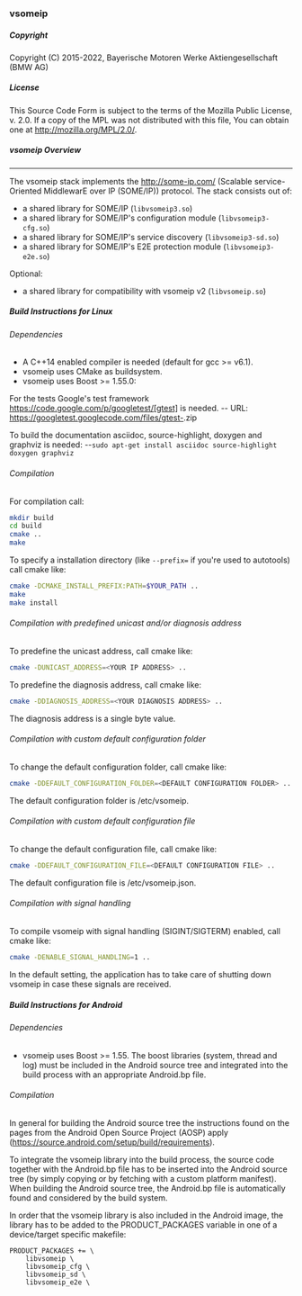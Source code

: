 ### vsomeip

##### Copyright
Copyright (C) 2015-2022, Bayerische Motoren Werke Aktiengesellschaft (BMW AG)

##### License

This Source Code Form is subject to the terms of the Mozilla Public
License, v. 2.0. If a copy of the MPL was not distributed with this
file, You can obtain one at http://mozilla.org/MPL/2.0/.

##### vsomeip Overview
----------------
The vsomeip stack implements the http://some-ip.com/ (Scalable service-Oriented
MiddlewarE over IP (SOME/IP)) protocol. The stack consists out of:

* a shared library for SOME/IP (`libvsomeip3.so`)
* a shared library for SOME/IP's configuration module (`libvsomeip3-cfg.so`)
* a shared library for SOME/IP's service discovery (`libvsomeip3-sd.so`)
* a shared library for SOME/IP's E2E protection module (`libvsomeip3-e2e.so`)

Optional:

* a shared library for compatibility with vsomeip v2 (`libvsomeip.so`)

##### Build Instructions for Linux

###### Dependencies

- A C++14 enabled compiler is needed (default for gcc >= v6.1).
- vsomeip uses CMake as buildsystem.
- vsomeip uses Boost >= 1.55.0:

For the tests Google's test framework https://code.google.com/p/googletest/[gtest] is needed.
-- URL: https://googletest.googlecode.com/files/gtest-<version>.zip

To build the documentation asciidoc, source-highlight, doxygen and graphviz is needed:
--`sudo apt-get install asciidoc source-highlight doxygen graphviz`

###### Compilation

For compilation call:

```bash
mkdir build
cd build
cmake ..
make
```

To specify a installation directory (like `--prefix=` if you're used to autotools) call cmake like:
```bash
cmake -DCMAKE_INSTALL_PREFIX:PATH=$YOUR_PATH ..
make
make install
```

###### Compilation with predefined unicast and/or diagnosis address
To predefine the unicast address, call cmake like:
```bash
cmake -DUNICAST_ADDRESS=<YOUR IP ADDRESS> ..
```

To predefine the diagnosis address, call cmake like:
```bash
cmake -DDIAGNOSIS_ADDRESS=<YOUR DIAGNOSIS ADDRESS> ..
```
The diagnosis address is a single byte value.

###### Compilation with custom default configuration folder
To change the default configuration folder, call cmake like:
```bash
cmake -DDEFAULT_CONFIGURATION_FOLDER=<DEFAULT CONFIGURATION FOLDER> ..
```
The default configuration folder is /etc/vsomeip.

###### Compilation with custom default configuration file
To change the default configuration file, call cmake like:
```bash
cmake -DDEFAULT_CONFIGURATION_FILE=<DEFAULT CONFIGURATION FILE> ..
```
The default configuration file is /etc/vsomeip.json.

###### Compilation with signal handling

To compile vsomeip with signal handling (SIGINT/SIGTERM) enabled, call cmake like:
```bash
cmake -DENABLE_SIGNAL_HANDLING=1 ..
```
In the default setting, the application has to take care of shutting down vsomeip in case these signals are received.


##### Build Instructions for Android

###### Dependencies

- vsomeip uses Boost >= 1.55. The boost libraries (system, thread and log) must be included in the Android source tree and integrated into the build process with an appropriate Android.bp file.

###### Compilation

In general for building the Android source tree the instructions found on the pages from the Android Open Source Project (AOSP) apply (https://source.android.com/setup/build/requirements).

To integrate the vsomeip library into the build process, the source code together with the Android.bp file has to be inserted into the Android source tree (by simply copying or by fetching with a custom platform manifest).
When building the Android source tree, the Android.bp file is automatically found and considered by the build system.

In order that the vsomeip library is also included in the Android image, the library has to be added to the PRODUCT_PACKAGES variable in one of a device/target specific makefile:

```
PRODUCT_PACKAGES += \
    libvsomeip \
    libvsomeip_cfg \
    libvsomeip_sd \
    libvsomeip_e2e \
```
